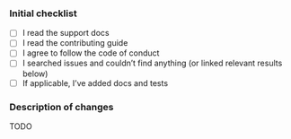 <!--
  Please check the needed checkboxes ([ ] -> [x]). Leave the
  comments as they are, they won’t show on GitHub.
  We are excited about pull requests, but please try to limit the scope, provide
  a general description of the changes, and remember, it’s up to you to convince
  us to land it.
-->

### Initial checklist

* [ ] I read the support docs <!-- https://github.com/rjoydip/.github/blob/main/support.md -->
* [ ] I read the contributing guide <!-- https://github.com/rjoydip/.github/blob/main/contributing.md -->
* [ ] I agree to follow the code of conduct <!-- https://github.com/rjoydip/.github/blob/main/code-of-conduct.md -->
* [ ] I searched issues and couldn’t find anything (or linked relevant results below) <!-- https://github.com/search?q=user%3Arjoydip&type=Issues -->
* [ ] If applicable, I’ve added docs and tests

### Description of changes

TODO

<!--do not edit: pr-->